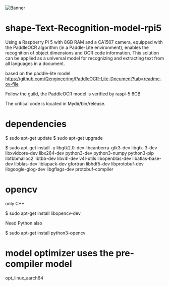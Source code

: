 ![Banner](./assets/b5cadde73021d334fccdcc103febd719.png)
# shape-Text-Recognition-model-rpi5
Using a Raspberry Pi 5 with 8GB RAM and a CA1507 camera, equipped with the PaddleOCR algorithm (in a Paddle-Lite environment), enables the recognition of object dimensions and OCR code information. This solution can be applied as a universal model for recognizing and extracting text from all languages in a document.

based on the paddle-lite model
https://github.com/Qengineering/PaddleOCR-Lite-Document?tab=readme-ov-file

Follow the guild, the PaddleOCR model is verified by raspi-5 8GB

The critical code is located in Mydir/bin/release.



# dependencies
$ sudo apt-get update
$ sudo apt-get upgrade

$ sudo apt-get install -y libgtk2.0-dev libcanberra-gtk3-dev libgtk-3-dev libxvidcore-dev libx264-dev python3-dev python3-numpy python3-pip libtbbmalloc2 libtbb-dev libv4l-dev v4l-utils libopenblas-dev libatlas-base-dev libblas-dev liblapack-dev gfortran libhdf5-dev libprotobuf-dev libgoogle-glog-dev libgflags-dev protobuf-compiler

# opencv
only C++

$ sudo apt-get install libopencv-dev

Need Python also

$ sudo apt-get install python3-opencv

# model optimizer uses the pre-compiler model

opt_linux_aarch64



